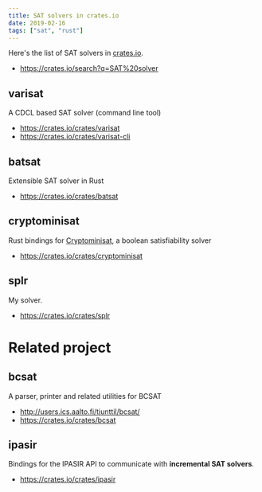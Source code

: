 ```yaml
---
title: SAT solvers in crates.io
date: 2019-02-16
tags: ["sat", "rust"]
---
```


Here's the list of SAT solvers in [crates.io](https://crates.io).

- https://crates.io/search?q=SAT%20solver

## varisat
A CDCL based SAT solver (command line tool)

- https://crates.io/crates/varisat
- https://crates.io/crates/varisat-cli

## batsat
Extensible SAT solver in Rust

- https://crates.io/crates/batsat

## cryptominisat
Rust bindings for [Cryptominisat](https://github.com/msoos/cryptominisat), a boolean satisfiability solver

- https://crates.io/crates/cryptominisat

## splr

My solver.

- https://crates.io/crates/splr

# Related project

## bcsat

A parser, printer and related utilities for BCSAT 

- http://users.ics.aalto.fi/tjunttil/bcsat/
- https://crates.io/crates/bcsat

## ipasir
Bindings for the IPASIR API to communicate with **incremental SAT solvers**.

- https://crates.io/crates/ipasir
